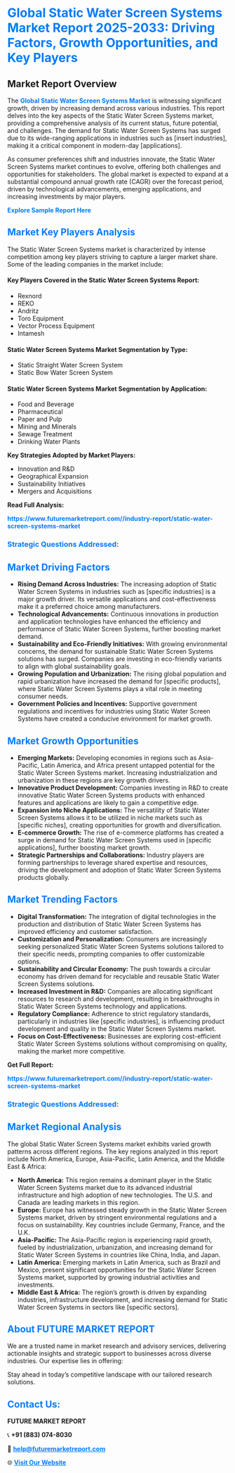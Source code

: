 <h1 style="color: #007BFF;">Global Static Water Screen Systems Market Report 2025-2033: Driving Factors, Growth Opportunities, and Key Players</h1>

<section id="overview">
<h2>Market Report Overview</h2>
<p>The <a href="https://www.futuremarketreport.com//industry-report/static-water-screen-systems-market" style="color: #007BFF; text-decoration: none;"><strong>Global Static Water Screen Systems Market</strong></a> is witnessing significant growth, driven by increasing demand across various industries. This report delves into the key aspects of the Static Water Screen Systems market, providing a comprehensive analysis of its current status, future potential, and challenges. The demand for Static Water Screen Systems has surged due to its wide-ranging applications in industries such as [insert industries], making it a critical component in modern-day [applications].</p>
<p>As consumer preferences shift and industries innovate, the Static Water Screen Systems market continues to evolve, offering both challenges and opportunities for stakeholders. The global market is expected to expand at a substantial compound annual growth rate (CAGR) over the forecast period, driven by technological advancements, emerging applications, and increasing investments by major players.</p>
</section>

<section id="overview">
<p><a href="https://www.futuremarketreport.com//request-sample/reportId=92514" style="color: #007BFF; text-decoration: none;"><strong>Explore Sample Report Here</strong></a></p>
</section>

<section id="key-players">
<h2 style="color: #007BFF;">Market Key Players Analysis</h2>
<p>The Static Water Screen Systems market is characterized by intense competition among key players striving to capture a larger market share. Some of the leading companies in the market include:</p>
<h4>Key Players Covered in the Static Water Screen Systems Report:</h4>
<ul><li>Rexnord</li><li>REKO</li><li>Andritz</li><li>Toro Equipment</li><li>Vector Process Equipment</li><li>Intamesh</li></ul>
<h4>Static Water Screen Systems Market Segmentation by Type:</h4>
<ul><li>Static Straight Water Screen System</li><li>Static Bow Water Screen System</li></ul>

<h4>Static Water Screen Systems Market Segmentation by Application:</h4>
<ul><li>Food and Beverage</li><li>Pharmaceutical</li><li>Paper and Pulp</li><li>Mining and Minerals</li><li>Sewage Treatment</li><li>Drinking Water Plants</li></ul>
<p><strong>Key Strategies Adopted by Market Players:</strong></p>
<ul>
<li>Innovation and R&D</li>
<li>Geographical Expansion</li>
<li>Sustainability Initiatives</li>
<li>Mergers and Acquisitions</li>
</ul>
</section>

<section>
<p><strong>Read Full Analysis: </strong></p><a href="https://www.futuremarketreport.com//industry-report/static-water-screen-systems-market" style="color: #007BFF; text-decoration: none;"><strong>https://www.futuremarketreport.com//industry-report/static-water-screen-systems-market</strong></a>
<h3 style="color: #007BFF;">Strategic Questions Addressed:</h3>
</section>

<section id="driving-factors">
<h2 style="color: #007BFF;">Market Driving Factors</h2>
<ul>
<li><strong>Rising Demand Across Industries:</strong> The increasing adoption of Static Water Screen Systems in industries such as [specific industries] is a major growth driver. Its versatile applications and cost-effectiveness make it a preferred choice among manufacturers.</li>
<li><strong>Technological Advancements:</strong> Continuous innovations in production and application technologies have enhanced the efficiency and performance of Static Water Screen Systems, further boosting market demand.</li>
<li><strong>Sustainability and Eco-Friendly Initiatives:</strong> With growing environmental concerns, the demand for sustainable Static Water Screen Systems solutions has surged. Companies are investing in eco-friendly variants to align with global sustainability goals.</li>
<li><strong>Growing Population and Urbanization:</strong> The rising global population and rapid urbanization have increased the demand for [specific products], where Static Water Screen Systems plays a vital role in meeting consumer needs.</li>
<li><strong>Government Policies and Incentives:</strong> Supportive government regulations and incentives for industries using Static Water Screen Systems have created a conducive environment for market growth.</li>
</ul>
</section>

<section id="growth-opportunities">
<h2 style="color: #007BFF;">Market Growth Opportunities</h2>
<ul>
<li><strong>Emerging Markets:</strong> Developing economies in regions such as Asia-Pacific, Latin America, and Africa present untapped potential for the Static Water Screen Systems market. Increasing industrialization and urbanization in these regions are key growth drivers.</li>
<li><strong>Innovative Product Development:</strong> Companies investing in R&D to create innovative Static Water Screen Systems products with enhanced features and applications are likely to gain a competitive edge.</li>
<li><strong>Expansion into Niche Applications:</strong> The versatility of Static Water Screen Systems allows it to be utilized in niche markets such as [specific niches], creating opportunities for growth and diversification.</li>
<li><strong>E-commerce Growth:</strong> The rise of e-commerce platforms has created a surge in demand for Static Water Screen Systems used in [specific applications], further boosting market growth.</li>
<li><strong>Strategic Partnerships and Collaborations:</strong> Industry players are forming partnerships to leverage shared expertise and resources, driving the development and adoption of Static Water Screen Systems products globally.</li>
</ul>
</section>

<section id="trending-factors">
<h2 style="color: #007BFF;">Market Trending Factors</h2>
<ul>
<li><strong>Digital Transformation:</strong> The integration of digital technologies in the production and distribution of Static Water Screen Systems has improved efficiency and customer satisfaction.</li>
<li><strong>Customization and Personalization:</strong> Consumers are increasingly seeking personalized Static Water Screen Systems solutions tailored to their specific needs, prompting companies to offer customizable options.</li>
<li><strong>Sustainability and Circular Economy:</strong> The push towards a circular economy has driven demand for recyclable and reusable Static Water Screen Systems solutions.</li>
<li><strong>Increased Investment in R&D:</strong> Companies are allocating significant resources to research and development, resulting in breakthroughs in Static Water Screen Systems technology and applications.</li>
<li><strong>Regulatory Compliance:</strong> Adherence to strict regulatory standards, particularly in industries like [specific industries], is influencing product development and quality in the Static Water Screen Systems market.</li>
<li><strong>Focus on Cost-Effectiveness:</strong> Businesses are exploring cost-efficient Static Water Screen Systems solutions without compromising on quality, making the market more competitive.</li>
</ul>
</section>

<section>
<p><strong>Get Full Report: </strong></p><a href="https://www.futuremarketreport.com//industry-report/static-water-screen-systems-market" style="color: #007BFF; text-decoration: none;"><strong>https://www.futuremarketreport.com//industry-report/static-water-screen-systems-market</strong></a>
<h3 style="color: #007BFF;">Strategic Questions Addressed:</h3>
</section>


<section id="regional-analysis">
<h2 style="color: #007BFF;">Market Regional Analysis</h2>
<p>The global Static Water Screen Systems market exhibits varied growth patterns across different regions. The key regions analyzed in this report include North America, Europe, Asia-Pacific, Latin America, and the Middle East & Africa:</p>
<ul>
<li><strong>North America:</strong> This region remains a dominant player in the Static Water Screen Systems market due to its advanced industrial infrastructure and high adoption of new technologies. The U.S. and Canada are leading markets in this region.</li>
<li><strong>Europe:</strong> Europe has witnessed steady growth in the Static Water Screen Systems market, driven by stringent environmental regulations and a focus on sustainability. Key countries include Germany, France, and the U.K.</li>
<li><strong>Asia-Pacific:</strong> The Asia-Pacific region is experiencing rapid growth, fueled by industrialization, urbanization, and increasing demand for Static Water Screen Systems in countries like China, India, and Japan.</li>
<li><strong>Latin America:</strong> Emerging markets in Latin America, such as Brazil and Mexico, present significant opportunities for the Static Water Screen Systems market, supported by growing industrial activities and investments.</li>
<li><strong>Middle East & Africa:</strong> The region’s growth is driven by expanding industries, infrastructure development, and increasing demand for Static Water Screen Systems in sectors like [specific sectors].</li>
</ul>
</section>

<footer>
<h2 style="color: #007BFF;">About FUTURE MARKET REPORT</h2>
<p>We are a trusted name in market research and advisory services, delivering actionable insights and strategic support to businesses across diverse industries. Our expertise lies in offering:</p>

<p>Stay ahead in today’s competitive landscape with our tailored research solutions.</p>

<h2 style="color: #007BFF;">Contact Us:</h2>
<p><strong>FUTURE MARKET REPORT</strong></p>
<p>📞 <strong>+91 (883) 074-8030</strong></p>
<p>📧 <strong><a href="mailto:help@futuremarketreport.com" style="color: #007BFF;">help@futuremarketreport.com</a></strong></p>
<p>🌐 <strong><a href="https://www.futuremarketreport.com/" style="color: #007BFF;">Visit Our Website</a></strong></p>
</footer>